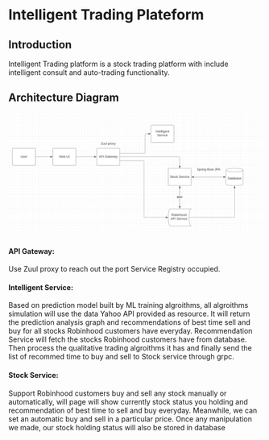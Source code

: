 # **Intelligent Trading Plateform**

## Introduction

Intelligent Trading platform is a stock trading platform with include intelligent consult and auto-trading functionality.

## Architecture Diagram
![Design](MySql-docker-build/Design.png)

#### API Gateway:
Use Zuul proxy to reach out the port Service Registry occupied.

#### Intelligent Service: 
Based on prediction model built by ML training algroithms, all algroithms simulation will use the data Yahoo API provided as resource. It will return the prediction analysis graph and recommendations of best time sell and buy for all stocks Robinhood customers have everyday. Recommendation Service will fetch the stocks Robinhood customers have from database. Then process the qualitative trading algroithms it has and finally send the list of recommed time to buy and sell to Stock service through grpc.

#### Stock Service: 
Support Robinhood customers buy and sell any stock manually or automatically, will page will show currently stock status you holding and recommendation of best time to sell and buy everyday. Meanwhile, we can set an automatic buy and sell in a particular price. Once any manipulation we made, our stock holding status will also be stored in database